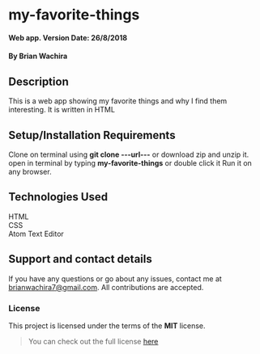 # my-favorite-things
#### Web app. Version Date: 26/8/2018
#### By **Brian Wachira**
## Description
This is a web app showing my favorite things and why I find them interesting. It is written in HTML
## Setup/Installation Requirements
Clone on terminal using **git clone ---url---** or download zip and unzip it.
open in terminal by typing **my-favorite-things** or double click it
Run it on any browser.
## Technologies Used
HTML<br/>
CSS<br/>
Atom Text Editor
## Support and contact details
If you have any questions or go about any issues, contact me at brianwachira7@gmail.com.
All contributions are accepted.
### License
This project is licensed under the terms of the **MIT** license.

>You can check out the full license [here](https://github.com/briananointed/my-favorite-things/blob/master/LICENSE)

